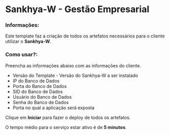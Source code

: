 # Sankhya-W - Gestão Empresarial

### Informações:

 Este template faz a criação de todos os artefatos necessários para o cliente utilizar o **Sankhya-W**.
 
### Como usar?:

 Preencha as informações abaixo com as informações do cliente.

- Versão do Template - Versão do Sankhya-W a ser instalado
- IP do Banco de Dados
- Porta do Banco de Dados
- SID do Banco de Dados
- Usuário do Banco de Dados
- Senha do Banco de Dados
- Porta no qual a aplicação será exposta

 Clique em **Iniciar** para fazer o deploy de todos os artefatos.

 O tempo médio para o serviço estar ativo é de **5 minutos**. 